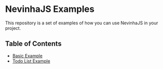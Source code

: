 # NevinhaJS Examples

This repository is a set of examples of how you can use NevinhaJS in your project.

## Table of Contents

- [Basic Example](basic-example)
- [Todo List Example](todo-list)